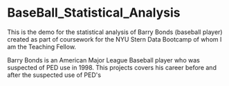 # BaseBall_Statistical_Analysis
This is the demo for the statistical analysis of Barry Bonds (baseball player) created as part of coursework for the NYU Stern Data Bootcamp of whom I am the Teaching Fellow.

Barry Bonds is an American Major League Baseball player who was suspected of PED use in 1998. This projects covers his career before and after the 
suspected use of PED's
